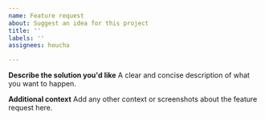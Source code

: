 ```yaml
---
name: Feature request
about: Suggest an idea for this project
title: ''
labels: ''
assignees: houcha

---
```


**Describe the solution you'd like**
A clear and concise description of what you want to happen.

**Additional context**
Add any other context or screenshots about the feature request here.
